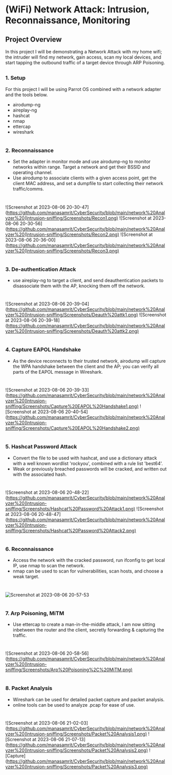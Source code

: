 # (WiFi) Network Attack: Intrusion, Reconnaissance, Monitoring


## Project Overview
In this project I will be demonstrating a Network Attack with my home wifi; the intruder will find my network, gain access, scan my local devices, and start tapping the outbound traffic of a target device through ARP Poisoning.





##
### 1. Setup 
For this project I will be using Parrot OS combined with a network adapter and the tools below.

- airodump-ng
- aireplay-ng
- hashcat
- nmap
- ettercap
- wireshark


#
### 2. Reconnaissance
- Set the adapter in monitor mode and use airodump-ng to monitor networks within range. Target a network and get their BSSID and operating channel.
- Use airodump to associate clients with a given access point, get the client MAC address, and set a dumpfile to start collecting their network traffic/comms.
  #
![Screenshot at 2023-08-06 20-30-47](https://github.com/manasamrit/CyberSecurity/blob/main/network%20Analyzer%20(Intrusion-sniffing/Screenshots/Recon1.png)
![Screenshot at 2023-08-06 20-30-56](https://github.com/manasamrit/CyberSecurity/blob/main/network%20Analyzer%20(Intrusion-sniffing/Screenshots/Recon2.png)
![Screenshot at 2023-08-06 20-36-00](https://github.com/manasamrit/CyberSecurity/blob/main/network%20Analyzer%20(Intrusion-sniffing/Screenshots/Recon3.png)




  #
### 3. De-authentication Attack
- use aireplay-ng to target a client, and send deauthentication packets to disassociate them with the AP, knocking them off the network.
   #
![Screenshot at 2023-08-06 20-39-04](https://github.com/manasamrit/CyberSecurity/blob/main/network%20Analyzer%20(Intrusion-sniffing/Screenshots/Deauth%20attk1.png)
![Screenshot at 2023-08-06 20-39-18](https://github.com/manasamrit/CyberSecurity/blob/main/network%20Analyzer%20(Intrusion-sniffing/Screenshots/Deauth%20attk2.png)





  #
### 4. Capture EAPOL Handshake
- As the device reconnects to their trusted network, airodump will capture the WPA handshake between the client and the AP; you can verify all parts of the EAPOL message in Wireshark.
   #
![Screenshot at 2023-08-06 20-39-33](https://github.com/manasamrit/CyberSecurity/blob/main/network%20Analyzer%20(Intrusion-sniffing/Screenshots/Capture%20EAPOL%20Handshake1.png)
![Screenshot at 2023-08-06 20-40-54](https://github.com/manasamrit/CyberSecurity/blob/main/network%20Analyzer%20(Intrusion-sniffing/Screenshots/Capture%20EAPOL%20Handshake2.png)



  #
### 5. Hashcat Password Attack
- Convert the file to be used with hashcat, and use a dictionary attack with a well known wordlist 'rockyou', combined with a rule list 'best64'.
- Weak or previously breached passwords will be cracked, and written out with the associated hash.
  #
![Screenshot at 2023-08-06 20-48-22](https://github.com/manasamrit/CyberSecurity/blob/main/network%20Analyzer%20(Intrusion-sniffing/Screenshots/Hashcat%20Password%20Attack1.png)
![Screenshot at 2023-08-06 20-48-47](https://github.com/manasamrit/CyberSecurity/blob/main/network%20Analyzer%20(Intrusion-sniffing/Screenshots/Hashcat%20Password%20Attack2.png)



  #
### 6. Reconnaissance
- Access the network with the cracked password, run ifconfig to get local IP, use nmap to scan the network.
- nmap can be used to scan for vulnerabilities, scan hosts, and choose a weak target.
   #
![Screenshot at 2023-08-06 20-57-53](https://github.com/blwhit/Network-Intrusion-and-Sniffing/assets/141170960/b7c8905a-3d65-41d8-ac47-24f49c8b4f75)



  #
### 7. Arp Poisoning, MiTM
- Use ettercap to create a man-in-the-middle attack, I am now sitting inbetween the router and the client, secretly forwarding & capturing the traffic.
  #
![Screenshot at 2023-08-06 20-58-56](https://github.com/manasamrit/CyberSecurity/blob/main/network%20Analyzer%20(Intrusion-sniffing/Screenshots/Arp%20Poisoning%2C%20MiTM.png)



  #
### 8. Packet Analysis
- Wireshark can be used for detailed packet capture and packet analysis.
- online tools can be used to analyze .pcap for ease of use.
  #
![Screenshot at 2023-08-06 21-02-03](https://github.com/manasamrit/CyberSecurity/blob/main/network%20Analyzer%20(Intrusion-sniffing/Screenshots/Packet%20Analysis1.png)
![Screenshot at 2023-08-06 21-07-13](https://github.com/manasamrit/CyberSecurity/blob/main/network%20Analyzer%20(Intrusion-sniffing/Screenshots/Packet%20Analysis2.png)
![Capture](https://github.com/manasamrit/CyberSecurity/blob/main/network%20Analyzer%20(Intrusion-sniffing/Screenshots/Packet%20Analysis3.png)
  #





